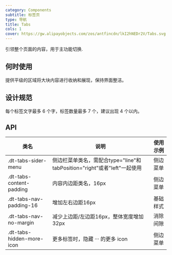 ```yaml
---
category: Components
subtitle: 标签页
type: 导航
title: Tabs
cols: 1
cover: https://gw.alipayobjects.com/zos/antfincdn/lkI2hNEDr2V/Tabs.svg
---
```


引领整个页面的内容，用于主功能切换.


## 何时使用

提供平级的区域将大块内容进行收纳和展现，保持界面整洁。

## 设计规范

每个标签文字最多 6 个字，标签数量最多 7 个，建议出现 4 个以内。

## API

|类名  |说明  |使用示例  |
|---------|---------|---------|
|.dt-tabs-sider-menu  | 侧边栏菜单类名，需配合type="line"和tabPosition="right"或者"left"一起使用   | 侧边菜单   |
|.dt-tabs-content-padding  | 内容内边距类名，16px  | 侧边菜单 |
|.dt-tabs-nav-padding-16  | 增加左右边距16px  | 基础样式 |
|.dt-tabs-nav-no-margin | 减少上边距/左边距16px，整体宽度增加32px | 消除间隙 |
|.dt-tabs-hidden-more-icon | 更多标签时，隐藏 ··· 的更多 icon | 侧边菜单 |
